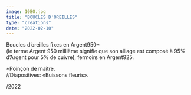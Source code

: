 ```yaml
---
image: 10BO.jpg
title: "BOUCLES D'OREILLES"
type: "creations"
date: "2022-02-10"
---
```


Boucles d’oreilles fixes en Argent950*  
 (le terme Argent 950 millième signifie que son alliage est composé à 95% d’Argent pour 5% de cuivre), fermoirs en Argent925.

*Poinçon de maître.  
//Diapositives: «Buissons fleuris».  

/2022


